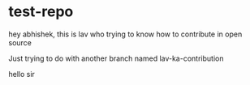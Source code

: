 # test-repo


hey abhishek,
this is lav who trying to know how to contribute in open source

Just trying to do with another branch named lav-ka-contribution

hello sir